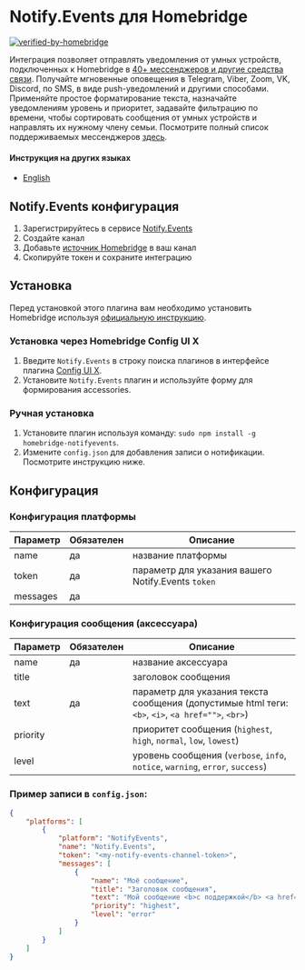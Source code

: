 # Notify.Events для Homebridge

[![verified-by-homebridge](https://badgen.net/badge/homebridge/verified/purple)](https://github.com/homebridge/homebridge/wiki/Verified-Plugins)

Интеграция позволяет отправлять уведомления от умных устройств, подключенных к Homebridge в [40+ мессенджеров и другие средства связи](https://notify.events/#sRecipients).
Получайте мгновенные оповещения в Telegram, Viber, Zoom, VK, Discord, по SMS, в виде push-уведомлений и другими способами. Применяйте простое форматирование текста, назначайте уведомлениям уровень и приоритет, задавайте фильтрацию по времени, чтобы сортировать сообщения от умных устройств и направлять их нужному члену семьи.
Посмотрите полный список поддерживаемых мессенджеров [здесь](https://notify.events/features).

#### Инструкция на других языках

- [English](../../README.md)

## Notify.Events конфигурация

1. Зарегистрируйтесь в сервисе [Notify.Events](https://notify.events/user/sign-in)
2. Создайте канал
3. Добавьте [источник Homebridge](https://notify.events/source/homebridge) в ваш канал
4. Скопируйте токен и сохраните интеграцию

## Установка

Перед установкой этого плагина вам необходимо установить Homebridge используя [официальную инструкцию](https://github.com/homebridge/homebridge/wiki).

### Установка через Homebridge Config UI X

1. Введите `Notify.Events` в строку поиска плагинов в интерфейсе плагина [Config UI X](https://www.npmjs.com/package/homebridge-config-ui-x).
2. Установите `Notify.Events` плагин и используйте форму для формирования accessories.

### Ручная установка

1. Установите плагин используя команду: `sudo npm install -g homebridge-notifyevents`.
2. Измените `config.json` для добавления записи о нотификации. Посмотрите инструкцию ниже.

## Конфигурация

### Конфигурация платформы

| Параметр  | Обязателен | Описание                                           |
|-----------|------------|----------------------------------------------------|
| name      | да         | название платформы                                 |
| token     | да         | параметр для указания вашего Notify.Events `token` |
| messages  | да         |                                                    |

### Конфигурация сообщения (аксессуара)

| Параметр  | Обязателен | Описание                                                                                           |
|-----------|------------|----------------------------------------------------------------------------------------------------|
| name      | да         | название аксессуара                                                                                |
| title     |            | заголовок сообщения                                                                                |
| text      | да         | параметр для указания текста сообщения (допустимые html теги: `<b>`, `<i>`, `<a href="">`, `<br>`) |
| priority  |            | приоритет сообщения (`highest`, `high`, `normal`, `low`, `lowest`)                                 |
| level     |            | уровень сообщения (`verbose`, `info`, `notice`, `warning`, `error`, `success`)                     |

### Пример записи в `config.json`:

```json
{
    "platforms": [
        {
            "platform": "NotifyEvents",
            "name": "Notify.Events",
            "token": "<my-notify-events-channel-token>",
            "messages": [
                {
                    "name": "Моё сообщение",
                    "title": "Заголовок сообщения",
                    "text": "Мой сообщение <b>с поддержкой</b> <a href='http://google.com'>HTML</a>",
                    "priority": "highest",
                    "level": "error"
                }
            ]
        }
    ]
}
```
